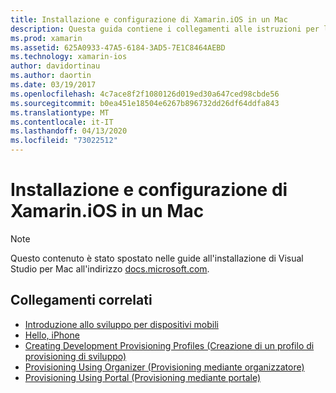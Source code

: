 ```yaml
---
title: Installazione e configurazione di Xamarin.iOS in un Mac
description: Questa guida contiene i collegamenti alle istruzioni per l'installazione e la configurazione di Xamarin.iOS in un Mac configurando Visual Studio per Mac.
ms.prod: xamarin
ms.assetid: 625A0933-47A5-6184-3AD5-7E1C8464AEBD
ms.technology: xamarin-ios
author: davidortinau
ms.author: daortin
ms.date: 03/19/2017
ms.openlocfilehash: 4c7ace8f2f1080126d019ed30a647ced98cbde56
ms.sourcegitcommit: b0ea451e18504e6267b896732dd26df64ddfa843
ms.translationtype: MT
ms.contentlocale: it-IT
ms.lasthandoff: 04/13/2020
ms.locfileid: "73022512"
---
```

# <a name="installing-and-configuring-xamarinios-on-a-mac"></a>Installazione e configurazione di Xamarin.iOS in un Mac

> [!NOTE]
> Questo contenuto è stato spostato nelle guide all'installazione di Visual Studio per Mac all'indirizzo [docs.microsoft.com](https://docs.microsoft.com/visualstudio/mac/installation).

## <a name="related-links"></a>Collegamenti correlati

- [Introduzione allo sviluppo per dispositivi mobili](~/cross-platform/get-started/introduction-to-mobile-development.md)
- [Hello, iPhone](~/ios/get-started/hello-ios/index.md)
- [Creating Development Provisioning Profiles (Creazione di un profilo di provisioning di sviluppo)](https://developer.apple.com/library/ios/#documentation/ToolsLanguages/Conceptual/DevPortalGuide/CreatingandDownloadingDevelopmentProvisioningProfiles/CreatingandDownloadingDevelopmentProvisioningProfiles.html)
- [Provisioning Using Organizer (Provisioning mediante organizzatore)](https://developer.apple.com/library/ios/#recipes/xcode_help-devices_organizer/articles/provision_device_for_development-generic.html)
- [Provisioning Using Portal (Provisioning mediante portale)](https://developer.apple.com/library/ios/#recipes/ProvisioningPortal_Recipes/DownloadingaProvisioningProfile/DownloadingaProvisioningProfile.html)
